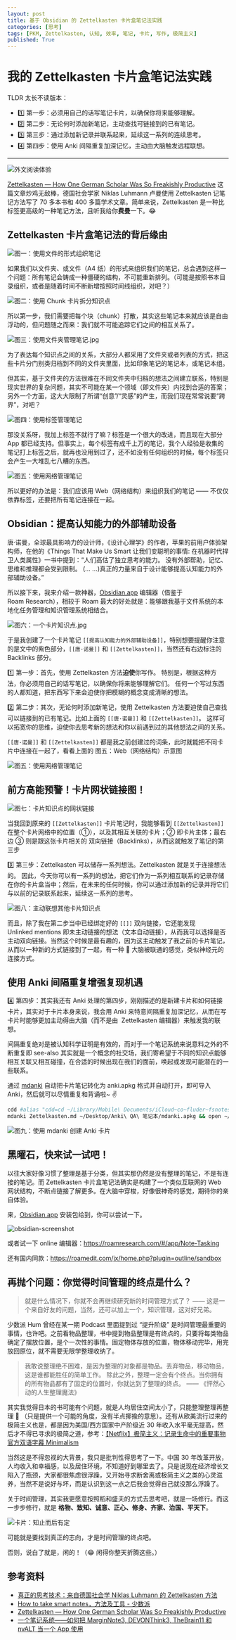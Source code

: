 ```yaml
---
layout: post
title: 基于 Obsidian 的 Zettelkasten 卡片盒笔记法实践
categories: [思考]
tags: [PKM, Zettelkasten, 认知, 效率, 笔记, 卡片, 写作, 极简主义]
published: True
---
```


# 我的 Zettelkasten 卡片盒笔记法实践

TLDR 太长不读版本：

- 1️⃣ 第一步：必须用自己的话写笔记卡片，以确保你将来能够理解。
- 2️⃣ 第二步：无论何时添加新笔记，主动查找可链接到的已有笔记。
- 3️⃣ 第三步：通过添加新记录并联系起来，延续这一系列的连续思考。
- 4️⃣ 第四步：使用 Anki 间隔重复加深记忆，主动由大脑触发远程联想。

---

![外文阅读体验](https://jimmylv.github.io/images/2020/外文阅读体验.jpg)

[Zettelkasten — How One German Scholar Was So Freakishly Productive](https://writingcooperative.com/zettelkasten-how-one-german-scholar-was-so-freakishly-productive-997e4e0ca125) 这篇文章炒鸡无敌棒，德国社会学家 Niklas Luhmann 卢曼使用 Zettelkasten 记笔记方法写了 70 多本书和 400 多篇学术文章。简单来说，Zettelkasten 是一种比标签更高级的一种笔记方法，且听我给你**费曼**一下。😂

## Zettelkasten 卡片盒笔记法的背后缘由

![图一：使用文件的形式组织笔记](https://jimmylv.github.io/images/2020/使用文件的形式组织笔记.jpg)

如果我们以文件夹、或文件（A4 纸）的形式来组织我们的笔记，总会遇到这样一个问题：所有笔记会铸成一种僵硬的结构，不可能重新排列。（可能是按照书本目录组织，或者是随着时间不断新增按照时间线组织，对吧？）

![图二：使用 Chunk 卡片拆分知识点](https://jimmylv.github.io/images/2020/使用%20Chunk%20卡片拆分知识点.jpg)

所以第一步，我们需要把每个块（chunk）打散，其实这些笔记本来就应该是自由浮动的，但问题随之而来：我们就不可能追踪它们之间的相互关系了。

![图三：使用文件夹管理笔记.jpg](https://jimmylv.github.io/images/2020/使用文件夹管理笔记.jpg)

为了表达每个知识点之间的关系，大部分人都采用了文件夹或者列表的方式，把这些卡片分门别类归档到不同的文件夹里面，比如印象笔记的笔记本，或笔记本组。

但其实，基于文件夹的方法很难在不同文件夹中归档的想法之间建立联系，特别是现实世界的复杂问题，其实不可能在某一个领域（即文件夹）内找到合适的答案；另外一个方面，这大大限制了所谓“创意”/“灵感”的产生，而我们现在常常说要“跨界”，对吧？

![图四：使用标签管理笔记](https://jimmylv.github.io/images/2020/使用标签管理笔记.jpg)

那没关系呀，我加上标签不就行了嘛？标签是一个很大的改进，而且现在大部分 App 都已经支持。但事实上，每个标签有成千上万的笔记，我个人经验是收集的笔记打上标签之后，就再也没用到过了，还不如没有任何组织的时候，每个标签只会产生一大堆乱七八糟的东西。

![图五：使用网络管理笔记](https://jimmylv.github.io/images/2020/使用网络管理笔记.jpg)

所以更好的办法是：我们应该用 Web（网络结构）来组织我们的笔记 —— 不仅仅依靠标签，还要把所有笔记连接在一起。

## Obsidian：提高认知能力的外部辅助设备

唐·诺曼，全球最具影响力的设计师，《设计心理学》的作者，苹果的前用户体验架构师，在他的《Things That Make Us Smart 让我们变聪明的事情: 在机器时代捍卫人类属性》一书中提到：“人们高估了独立思考的能力。 没有外部帮助，记忆、思维和推理都会受到限制。 (... ...)真正的力量来自于设计能够提高认知能力的外部辅助设备。”

所以接下来，我来介绍一款神器，[Obsidian.app](https://obsidian.md/) 编辑器（借鉴于 Roam Research），相较于 Roam 最大的好处就是：能够跟我基于文件系统的本地化任务管理和知识管理系统相结合。

![图六：一个卡片知识点.jpg](https://jimmylv.github.io/images/2020/一个卡片知识点.jpg)

于是我创建了一个卡片笔记 `[[提高认知能力的外部辅助设备]]`，特别想要提醒你注意的是文中的紫色部分，`[[唐·诺曼]]` 和 `[[Zettelkasten]]`，当然还有右边标注的 Backlinks 部分。

1️⃣ 第一步：首先，使用 Zettelkasten 方法**迫使**你写作。 特别是，根据这种方法，你必须用自己的话写笔记，以确保你将来能够理解它们。 任何一个写过东西的人都知道，把东西写下来会迫使你把模糊的概念变成清晰的想法。

2️⃣ 第二步：其次，无论何时添加新笔记，使用 Zettelkasten 方法要迫使自己查找可以链接到的已有笔记。比如上面的 `[[唐·诺曼]]` 和 `[[Zettelkasten]]`。 这样可以拓宽你的思维，迫使你去思考新的想法和你以前遇到过的其他想法之间的关系。

`[[唐·诺曼]]` 和 `[[Zettelkasten]]` 都是我之前创建过的词条，此时就能把不同卡片中连接在一起了，看看上面的 图五：Web（网络结构）示意图

![图五：使用网络管理笔记](https://jimmylv.github.io/images/2020/使用网络管理笔记.jpg)

## 前方高能预警！卡片网状链接图！

![图七：卡片知识点的网状链接](https://jimmylv.github.io/images/2020/卡片知识点的网状链接.jpg)

当我回到原来的 `[[Zettelkasten]]` 卡片笔记时，我能够看到 `[[Zettelkasten]]` 在整个卡片网络中的位置（①），以及其相互关联的卡片；② 即卡片主体；最右边 ③ 则是跟这张卡片相关的 双向链接（Backlinks），从而这就触发了笔记的第三步

3️⃣ 第三步：Zettelkasten 可以储存一系列想法。Zettelkasten 就是关于连接想法的。 因此，今天你可以有一系列的想法，把它们作为一系列相互联系的记录存储在你的卡片盒当中；然后，在未来的任何时候，你可以通过添加新的记录并将它们与以前的记录联系起来，延续这一系列的思考。

![图八：主动联想其他卡片知识点](https://jimmylv.github.io/images/2020/主动联想其他卡片知识点.jpg)

而且，除了我在第二步当中已经绑定好的 `[[]]` 双向链接，它还能发现 Unlinked mentions 即未主动链接的想法（文本自动链接），从而我可以选择是否主动双向链接。当然这个时候是最有趣的，因为这主动触发了我之前的卡片笔记，从而以一种新的方式链接到了一起，有一种 🧠 大脑被联通的感觉，类似神经元的连接方式。

## 使用 Anki 间隔重复增强复现机遇

4️⃣ 第四步：其实我还有 Anki 处理的第四步，刚刚描述的是新建卡片和如何链接卡片，其实对于卡片本身来说，我会用 Anki 来特意间隔重复加深记忆，从而在写卡片时能够更加主动得由大脑（而不是由  Zettelkasten 编辑器）来触发我的联想。

间隔重复绝对是被认知科学证明是有效的，而对于一个笔记系统来说意料之外的不断重复即 see-also 其实就是一个概念的社交场，我们寄希望于不同的知识点能够相互关联又相互碰撞，在合适的时候出现在我们的面前，唤起或发现可能潜在的一些联系。

通过 [mdanki](https://github.com/ashlinchak/mdanki) 自动把卡片笔记转化为 anki.apkg 格式并自动打开，即可导入 Anki，然后就可以尽情重复和背诵啦~ ✌️

```bash
cdd #alias "cdd=cd ~/Library/Mobile\ Documents/iCloud~co~fluder~fsnotes/Documents"
mdanki Zettelkasten.md ~/Desktop/Anki\ QA\ 笔记本/mdanki.apkg && open ~/Desktop/Anki\ QA\ 笔记本/mdanki.apkg
```

![图九：使用 mdanki 创建 Anki 卡片](https://jimmylv.github.io/images/2020/使用%20mdanki%20创建%20Anki%20卡片.jpg)

## 黑曜石，快来试一试吧！

以往大家好像习惯了整理是基于分类，但其实那仍然是没有整理的笔记，不是有连接的笔记。而 Zettelkasten 卡片盒笔记法确实是构建了一个类似互联网的 Web 网状结构，不断点链接了解更多。在大脑中穿梭，好像很神奇的感觉，期待你的亲自体验。

来，[Obsidian.app](https://github.com/obsidianmd/obsidian-releases/releases/download/v0.6.5/Obsidian-0.6.5.dmg) 安装包给到，你可以尝试一下。

![obsidian-screenshot](https://jimmylv.github.io/images/2020/obsidian-screenshot.png)

或者试一下 online 编辑器：https://roamresearch.com/#/app/Note-Tasking

还有国内同款：https://roamedit.com/jx/home.php?plugin=outline/sandbox

## 再抛个问题：你觉得时间管理的终点是什么？

> 就是什么情况下，你就不会再继续研究新的时间管理方式了？ —— 这是一个来自好友的问题，当然，还可以加上一个，知识管理，这对好兄弟。

少数派 Hum 曾经在某一期 Podcast 里面提到过 “提升阶级” 是时间管理最重要的事情，也许吧。之前看物品整理，书中提到物品整理是有终点的，只要将每类物品确定了摆放位置，是个一次性的事情。固定物体存放的位置，物体移动完毕，用完放回原位，就不需要无限学整理收纳了。

> 我敢说整理绝不困难，是因为整理的对象都是物品。丢弃物品，移动物品，这是谁都能胜任的简单工作。
> 除此之外，整理一定会有个终点。当你拥有的所有物品都有了固定的位置时，你就达到了整理的终点。 —— 《怦然心动的人生整理魔法》

其实我觉得日本的书可能有个问题，就是人均居住空间太小了，只能整理整理再整理 🌝 （只是提供一个可能的角度，没有半点揶揄的意思）。还有从欧美流行过来的极简主义也是，都是因为美国/西方国家中产阶级近 30 年收入水平毫无提高，然后才不得已寻求的极简之道，参考：[【Netflix】极简主义：记录生命中的重要事物 官方双语字幕 Minimalism](https://www.bilibili.com/video/BV1xE41147ak?from=search&seid=3314784422011127111)

当然这是不得忽视的大背景，我只是批判性得思考了一下。中国 30 年改革开放，人均收入和幸福感，以及居住环境，不知道好到哪里去了。只是说现在经济增长又陷入了瓶颈，大家都很焦虑很浮躁，又开始寻求断舍离或极简主义之类的心灵滋养，当然不是说好与坏，而是认识到这一点之后我会觉得自己就没那么浮躁了。

关于时间管理，其实我更愿意按照稻和盛夫的方式去思考吧，就是一场修行。而这一步步修行，就是 **格物、致知、诚意、正心、修身、齐家、治国、平天下**。

![卡片：知止而后有定](https://jimmylv.github.io/images/2020/卡片-知止而后有定.png)

可能就是要找到真正的志向，才是时间管理的终点吧。

否则，说白了就是，闲的！（😂 闲得你整天折腾这些。）

## 参考资料

- [真正的思考技术：来自德国社会学 Niklas Luhmann 的 Zettelkasten 方法](https://mp.weixin.qq.com/s/XveXTT8GDjFv2rt9iMU2RQ)
- [How to take smart notes，方法及工具 - 少数派](https://sspai.com/post/60466)
- [Zettelkasten — How One German Scholar Was So Freakishly Productive](https://writingcooperative.com/zettelkasten-how-one-german-scholar-was-so-freakishly-productive-997e4e0ca125)
- [一个笔记系统——如何把 MarginNote3, DEVONThink3, TheBrain11 和 nvALT 当一个 App 使用](https://www.bilibili.com/video/BV147411A7CP)
